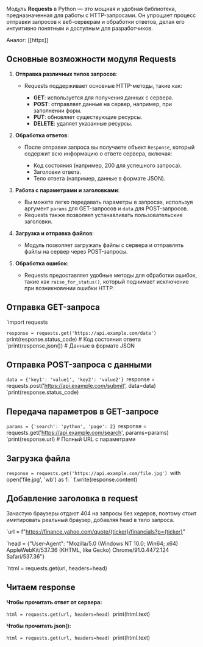 
Модуль **Requests** в Python — это мощная и удобная библиотека, предназначенная для работы с HTTP-запросами. Он упрощает процесс отправки запросов к веб-серверам и обработки ответов, делая его интуитивно понятным и доступным для разработчиков.

Аналог: [[httpx]]

## Основные возможности модуля Requests

1. **Отправка различных типов запросов**:
    
    - Requests поддерживает основные HTTP-методы, такие как:
        
        - **GET**: используется для получения данных с сервера.
        - **POST**: отправляет данные на сервер, например, при заполнении форм.
        - **PUT**: обновляет существующие ресурсы.
        - **DELETE**: удаляет указанные ресурсы.
        
    
2. **Обработка ответов**:
    
    - После отправки запроса вы получаете объект `Response`, который содержит всю информацию о ответе сервера, включая:
        
        - Код состояния (например, 200 для успешного запроса).
        - Заголовки ответа.
        - Тело ответа (например, данные в формате JSON).
        
    
3. **Работа с параметрами и заголовками**:
    
    - Вы можете легко передавать параметры в запросах, используя аргумент `params` для GET-запросов и `data` для POST-запросов.
    - Requests также позволяет устанавливать пользовательские заголовки.
    
4. **Загрузка и отправка файлов**:
    
    - Модуль позволяет загружать файлы с сервера и отправлять файлы на сервер через POST-запросы.
    
5. **Обработка ошибок**:
    
    - Requests предоставляет удобные методы для обработки ошибок, такие как `raise_for_status()`, который поднимает исключение при возникновении ошибки HTTP.

## Отправка GET-запроса

`import requests

`response = requests.get('https://api.example.com/data')
`print(response.status_code)  # Код состояния ответа
`print(response.json())       # Данные в формате JSON

## Отправка POST-запроса с данными

`data = {'key1': 'value1', 'key2': 'value2'}
`response = requests.post('https://api.example.com/submit', data=data)
`print(response.status_code)

## Передача параметров в GET-запросе

`params = {'search': 'python', 'page': 2}
`response = requests.get('https://api.example.com/search', params=params)
`print(response.url)  # Полный URL с параметрами

## Загрузка файла

`response = requests.get('https://api.example.com/file.jpg')
`with open('file.jpg', 'wb') as f:
`    f.write(response.content)

## Добавление заголовка в request

Зачастую браузеры отдают 404 на запросы без хедеров, поэтому стоит имитировать реальный браузер, добавляя head в тело запроса.

`url = f"https://finance.yahoo.com/quote/{ticker}/financials?p={ticker}"

`head = {"User-Agent": "Mozilla/5.0 (Windows NT 10.0; Win64; x64) AppleWebKit/537.36 (KHTML, like Gecko) Chrome/91.0.4472.124 Safari/537.36"}

`html = requests.get(url, headers=head)

## Читаем response

**Чтобы прочитать ответ от сервера:**

`html = requests.get(url, headers=head)
`print(html.text)

**Чтобы прочитать json():**

`html = requests.get(url, headers=head)
`print(html.text)